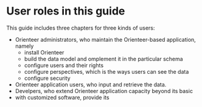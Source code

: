 # User roles in this guide

This guide includes three chapters for three kinds of users:
* Orienteer administrators, who maintain the Orienteer-based application, namely
  *  install Orienteer
  *  build the data model and omplement it in the particular schema
  *  configure users and their rights
  *  configure perspectives, which is the ways users can see the data
  *  configure security
*  Orienteer application users, who input and retrieve the data.
*  Develpers, who extend Orienteer application capacity beyond its basic 
*  with customized software, provide its 
